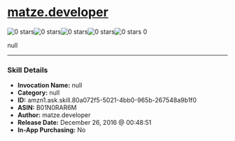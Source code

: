 # [matze.developer](http://alexa.amazon.com/#skills/amzn1.ask.skill.80a072f5-5021-4bb0-965b-267548a9b1f0)
![0 stars](../../images/ic_star_border_black_18dp_1x.png)![0 stars](../../images/ic_star_border_black_18dp_1x.png)![0 stars](../../images/ic_star_border_black_18dp_1x.png)![0 stars](../../images/ic_star_border_black_18dp_1x.png)![0 stars](../../images/ic_star_border_black_18dp_1x.png) 0

null

***

### Skill Details

* **Invocation Name:** null
* **Category:** null
* **ID:** amzn1.ask.skill.80a072f5-5021-4bb0-965b-267548a9b1f0
* **ASIN:** B01N0RAR6M
* **Author:** matze.developer
* **Release Date:** December 26, 2016 @ 00:48:51
* **In-App Purchasing:** No
